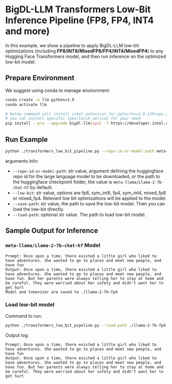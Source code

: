 # BigDL-LLM Transformers Low-Bit Inference Pipeline (FP8, FP4, INT4 and more)

In this example, we show a pipeline to apply BigDL-LLM low-bit optimizations (including **FP8/INT8/MixedFP8/FP4/INT4/MixedFP4**) to any Hugging Face Transformers model, and then run inference on the optimized low-bit model.

## Prepare Environment
We suggest using conda to manage environment:
```bash
conda create -n llm python=3.9
conda activate llm

# below command will install intel_extension_for_pytorch==2.0.110+xpu as default
# you can install specific ipex/torch version for your need
pip install --pre --upgrade bigdl-llm[xpu] -f https://developer.intel.com/ipex-whl-stable-xpu
```

## Run Example
```bash
python ./transformers_low_bit_pipeline.py --repo-id-or-model-path meta-llama/Llama-2-7b-chat-hf --low-bit fp4 --save-path ./llama-2-7b-fp4
```
arguments info:
- `--repo-id-or-model-path`: str value, argument defining the huggingface repo id for the large language model to be downloaded, or the path to the huggingface checkpoint folder, the value is `meta-llama/Llama-2-7b-chat-hf` by default.
- `--low-bit`: str value, options are fp8, sym_int8, fp4, sym_int4, mixed_fp8 or mixed_fp4. Relevant low bit optimizations will be applied to the model.
- `--save-path`: str value, the path to save the low-bit model. Then you can load the low-bit directly.
- `--load-path`: optional str value. The path to load low-bit model.


## Sample Output for Inference
### `meta-llama/Llama-2-7b-chat-hf` Model
```log
Prompt: Once upon a time, there existed a little girl who liked to have adventures. She wanted to go to places and meet new people, and have fun
Output: Once upon a time, there existed a little girl who liked to have adventures. She wanted to go to places and meet new people, and have fun. But her parents were always telling her to stay at home and be careful. They were worried about her safety and didn't want her to get hurt
Model and tokenizer are saved to ./llama-2-7b-fp4
```

### Load low-bit model
Command to run:
```bash
python ./transformers_low_bit_pipeline.py --load-path ./llama-2-7b-fp4
```
Output log:
```log
Prompt: Once upon a time, there existed a little girl who liked to have adventures. She wanted to go to places and meet new people, and have fun
Output: Once upon a time, there existed a little girl who liked to have adventures. She wanted to go to places and meet new people, and have fun. But her parents were always telling her to stay at home and be careful. They were worried about her safety and didn't want her to get hurt
```
